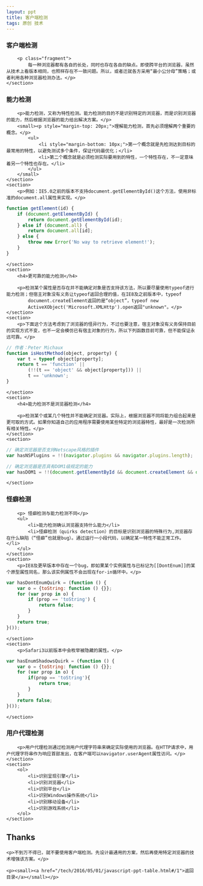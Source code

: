 ```yaml
---
layout: ppt
title: 客户端检测
tags: 原创 技术
---
```

<section>
    <section>
        <h1>客户端检测</h1>

        <p class="fragment">
            每一种浏览器都有各自的长处，同时也存在各自的缺点。即使跨平台的浏览器，虽然从技术上看版本相同，也照样存在不一致问题。所以，或者迁就各方采用“最小公分母”策略；或者利用各种浏览器检测办法。</p>
    </section>
</section>
<section>
    <section>
        <h3>能力检测</h3>

        <p>能力检测，又称为特性检测。能力检测的目的不是识别特定的浏览器，而是识别浏览器的能力，然后根据浏览器的能力给出解决方案。</p>
        <small><p style="margin-top: 20px;">理解能力检测，首先必须理解两个重要的概念。</p>
            <ul>
                <li style="margin-bottom: 10px;">第一个概念就是先检测达到目标的最常用的特性，以避免测试多个条件，保证代码最优化；</li>
                <li>第二个概念就是必须检测实际要用到的特性，一个特性存在，不一定意味着另一个特性也存在。</li>
            </ul>
        </small>
    </section>
    <section>
        <p>例如：IE5.0之前的版本不支持document.getElementById()这个方法，使用非标准的document.all属性来实现。</p>

```javascript
function getElement(id) {
    if (document.getElementById) {
        return document.getElementById(id);
    } else if (document.all) {
        return document.all[id];
    } else {
        throw new Error('No way to retrieve element!');
    }
}
```

    </section>
    <section>
        <h4>更可靠的能力检测</h4>

        <p>检测某个属性是否存在并不能确定对象是否支持该方法，所以要尽量使用typeof进行能力检测；但宿主对象没有义务让typeof返回合理的值，在IE8及之前版本中，typeof
            document.createElement返回的是“object”，typeof new
            ActiveXObject('Microsoft.XMLHttp').open返回"unknown"。</p>
    </section>
    <section>
        <p>下面这个方法考虑到了浏览器的怪异行为，不过也要注意，宿主对象没有义务保持目前的实现方式不变，也不一定会模仿已有宿主对象的行为，所以下列函数目前可靠，但不能保证永远可靠。</p>

```javascript
// 作者：Peter Michaux
function isHostMethod(object, property) {
    var t = typeof object[property];
    return t == 'function' ||
        (!!(t == 'object' && object[property])) ||
        t == 'unknown';
}
```

    </section>
    <section>
        <h4>能力检测不是浏览器检测</h4>

        <p>检测某个或某几个特性并不能确定浏览器。实际上，根据浏览器不同将能力组合起来是更可取的方式。如果你知道自己的应用程序需要使用某些特定的浏览器特性，最好是一次检测所有相关特性。</p>
    </section>
    <section>

```javascript
// 确定浏览器是否支持Netscape风格的插件
var hasNSPlugins = !!(navigator.plugins && navigator.plugins.length);

// 确定浏览器是否具有DOM1级规定的能力
var hasDOM1 = !!(document.getElementById && document.createElement && document.getElementsByTagName);
```

    </section>
</section>
<section>
    <section>
        <h3>怪癖检测</h3>

        <p> 怪癖检测与能力检测不同</p>
        <ul>
            <li>能力检测确认浏览器支持什么能力</li>
            <li>怪癖检测（quirks detection）的目标是识别浏览器的特殊行为,浏览器存在什么缺陷（“怪癖”也就是bug）。通过运行一小段代码，以确定某一特性不能正常工作。</li>
        </ul>
    </section>
    <section>
        <p>IE8及更早版本中存在一个bug，即如果某个实例属性与已标记为[[DontEnum]]的某个原型属性同名，那么该实例属性不会出现在for-in循环中。</p>

```javascript
var hasDontEnumQuirk = (function () {
    var o = {toString: function () {}};
    for (var prop in o) {
        if (prop == 'toString') {
            return false;
        }
    }
    return true;
}());
```

    </section>
    <section>
        <p>Safari3以前版本中会枚举被隐藏的属性。</p>

```javascript
var hasEnumShadowsQuirk = (function () {
    var o = {toString: function () {}};
    for (var prop in o) {
        if(prop == 'toString'){
            return true;
        }
    }
    return false;
}());
```

    </section>
</section>
<section>
    <section>
        <h3>用户代理检测</h3>

        <p>用户代理检测通过检测用户代理字符串来确定实际使用的浏览器。在HTTP请求中，用户代理字符串作为响应首部发出，在客户端可以navigator.userAgent属性访问。</p>
    </section>
    <section>
        <ol>
            <li>识别呈现引擎</li>
            <li>识别浏览器</li>
            <li>识别平台</li>
            <li>识别Windows操作系统</li>
            <li>识别移动设备</li>
            <li>识别游戏系统</li>
        </ol>
    </section>
</section>
<section>
    <h2>Thanks</h2>

    <p>不到万不得已，就不要使用客户端检测。先设计最通用的方案，然后再使用特定浏览器的技术增强该方案。</p>

    <p><small><a href="/tech/2016/05/01/javascript-ppt-table.html#/1">返回目录</a></small></p>
</section>
